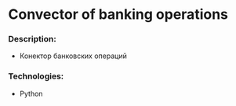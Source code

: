 # Сonvector of banking operations

### Description:
- Конектор банковских операций

### Technologies:
- Python

